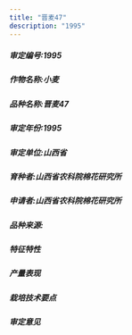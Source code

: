 ```yaml
---
title: "晋麦47"
description: "1995"
---
```

##### 审定编号:1995

##### 作物名称:小麦

##### 品种名称:晋麦47

##### 审定年份:1995

##### 审定单位:山西省

##### 育种者:山西省农科院棉花研究所

##### 申请者:山西省农科院棉花研究所

##### 品种来源:

##### 特征特性


##### 产量表现


##### 栽培技术要点


##### 审定意见

